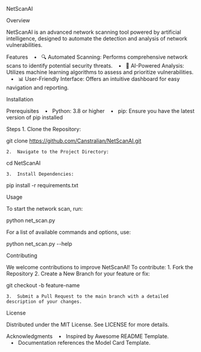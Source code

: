 NetScanAI

Overview

NetScanAI is an advanced network scanning tool powered by artificial intelligence, designed to automate the detection and analysis of network vulnerabilities.

Features
   •   🔍 Automated Scanning: Performs comprehensive network scans to identify potential security threats.
   •   🤖 AI-Powered Analysis: Utilizes machine learning algorithms to assess and prioritize vulnerabilities.
   •   📊 User-Friendly Interface: Offers an intuitive dashboard for easy navigation and reporting.

Installation

Prerequisites
   •   Python: 3.8 or higher
   •   pip: Ensure you have the latest version of pip installed

Steps
	1.	Clone the Repository:

git clone https://github.com/Canstralian/NetScanAI.git


	2.	Navigate to the Project Directory:

cd NetScanAI


	3.	Install Dependencies:

pip install -r requirements.txt



Usage

To start the network scan, run:

python net_scan.py

For a list of available commands and options, use:

python net_scan.py --help

Contributing

We welcome contributions to improve NetScanAI!
To contribute:
	1.	Fork the Repository
	2.	Create a New Branch for your feature or fix:

git checkout -b feature-name


	3.	Submit a Pull Request to the main branch with a detailed description of your changes.

License

Distributed under the MIT License.
See LICENSE for more details.

Acknowledgments
   •   Inspired by Awesome README Template.
   •   Documentation references the Model Card Template.